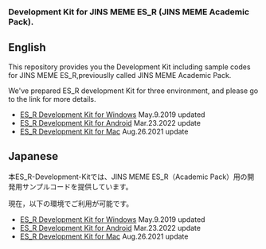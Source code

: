 ### Development Kit for JINS MEME ES_R (JINS MEME Academic Pack).

## English
This repository provides you the Development Kit including sample codes for JINS MEME ES_R,previouslly called JINS MEME Academic Pack.

We've prepared ES_R development Kit for three environment, and please go to the link for more details.
* [ES_R Development Kit for Windows](https://github.com/jins-meme/ES_R-Development-Kit/tree/master/windows) May.9.2019 updated
* [ES_R Development Kit for Android](https://github.com/jins-meme/ES_R-Development-Kit/tree/master/android) Mar.23.2022 update
* [ES_R Development Kit for Mac](https://github.com/jins-meme/ES_R-Development-Kit/tree/master/Mac) Aug.26.2021 update

## Japanese
本ES_R-Development-Kitでは、JINS MEME ES_R（Academic Pack）用の開発用サンプルコードを提供しています。

現在，以下の環境でご利用が可能です。
* [ES_R Development Kit for Windows](https://github.com/jins-meme/ES_R-Development-Kit/tree/master/windows) May.9.2019 updated
* [ES_R Development Kit for Android](https://github.com/jins-meme/ES_R-Development-Kit/tree/master/android) Mar.23.2022 update
* [ES_R Development Kit for Mac](https://github.com/jins-meme/ES_R-Development-Kit/tree/master/Mac) Aug.26.2021 update
